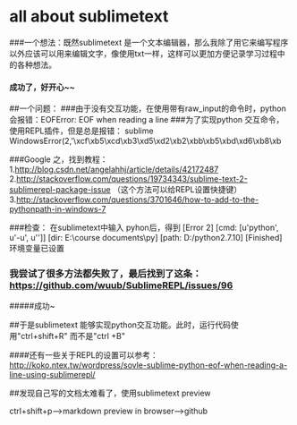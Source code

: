 # all about sublimetext
###一个想法：既然sublimetext 是一个文本编辑器，那么我除了用它来编写程序以外应该可以用来编辑文字，像使用txt一样，这样可以更加方便记录学习过程中的各种想法。

#### 成功了，好开心~~

##一个问题：
###由于没有交互功能，在使用带有raw_input的命令时，python 会报错：EOFError: EOF when reading a line
###为了实现python 交互命令，使用REPL插件，但是总是报错：
sublime WindowsError(2,'\xcf\xb5\xcd\xb3\xd5\xd2\xb2\xbb\xb5\xbd\xd6\xb8\xb

###Google 之，找到教程：
1.http://blog.csdn.net/angelahhj/article/details/42172487
2.http://stackoverflow.com/questions/19734343/sublime-text-2-sublimerepl-package-issue
（这个方法可以给REPL设置快捷键）
3.http://stackoverflow.com/questions/3701646/how-to-add-to-the-pythonpath-in-windows-7

###检查：
	在sublimetext中输入 pyhon后，得到
			[Error 2] 
		[cmd:  [u'python', u'-u', u'']]
		[dir:  E:\course documents\py]
		[path: D:/python2.7.10]
		[Finished]
    环境变量已设置

### 我尝试了很多方法都失败了，最后找到了这条：https://github.com/wuub/SublimeREPL/issues/96
#####成功~

##于是sublimetext 能够实现python交互功能。此时，运行代码使用"ctrl+shift+R" 而不是"ctrl +B"

####还有一些关于REPL的设置可以参考：http://koko.ntex.tw/wordpress/sovle-sublime-python-eof-when-reading-a-line-using-sublimerepl/

##发现自己写的文档太难看了，使用sublimetext preview

ctrl+shift+p-->markdown preview in browser-->github 

